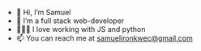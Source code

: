 - 👋 Hi, I’m Samuel
- 👀 I’m a full stack web-developer
- 🧑🏼‍💻 I love working with JS and python
- 📫 You can reach me at samuelironkwec@gmail.com

